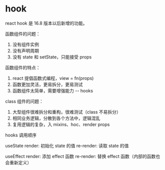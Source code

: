 # hook

react hook 是 16.8 版本以后新增的功能。

函数组件的问题：

1. 没有组件实例
2. 没有声明周期
3. 没有 state 和 setState，只能接受 props

函数组件的特点：

1. react 提倡函数式编程，view = fn(props)
2. 函数更加灵活，更易拆分，更易测试
3. 函数组件太简单，需要增强能力 -- hooks

class 组件的问题：

1. 大型组件很难拆分和重构，很难测试（class 不易拆分）
2. 相同业务逻辑，分散到各个方法中，逻辑混乱
3. 复用逻辑的复杂，入 mixins、hoc、render props

hooks 调用顺序

useState
render: 初始化 state 的值
re-render: 读取 state 的值

useEffect
render: 添加 effect 函数
re-render: 替换 effect 函数（内部的函数也会重新定义）
